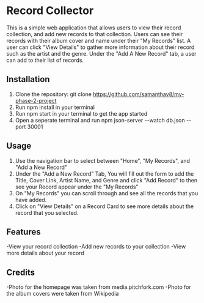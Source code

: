 # Record Collector

This is a simple web application that allows users to view their record collection, and add new records to that collection. Users can see their records with their album cover and name under their "My Records" list. A user can click "View Details" to gather more information about their record such as the artist and the genre. Under the "Add A New Record" tab, a user can add to their list of records. 

## Installation 
1. Clone the repository:
    git clone https://github.com/samanthav8/my-phase-2-project
2. Run npm install in your terminal
3. Run npm start in your terminal to get the app started
4. Open a seperate terminal and run npm json-server --watch db.json --port 30001

## Usage

1. Use the navigation bar to select between "Home", "My Records", and "Add a New Record" 
2. Under the "Add a New Record" Tab, You will fill out the form to add the Title, Cover Link, Artist Name, and Genre and click "Add Record" to then see your Record appear under the "My Records"
3. On "My Records" you can scroll through and see all the records that you have added. 
4. Click on "View Details" on a Record Card to see more details about the record that you selected. 

## Features

-View your record collection
-Add new records to your collection
-View more details about your record

## Credits 

-Photo for the homepage was taken from media.pitchfork.com
-Photo for the album covers were taken from Wikipedia
